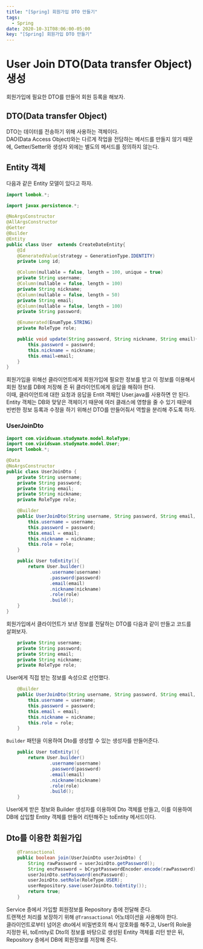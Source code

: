 ```yaml
---
title: "[Spring] 회원가입 DTO 만들기"
tags:
  - Spring
date: 2020-10-31T08:06:00-05:00
key: "[Spring] 회원가입 DTO 만들기"
---
```


# User Join DTO(Data transfer Object) 생성

회원가입에 필요한 DTO를 만들어 회원 등록을 해보자.<br>

<!--more-->

## DTO(Data transfer Object)

DTO는 데이터를 전송하기 위해 사용하는 객체이다.<br>
DAO(Data Access Object)와는 다르게 작업을 전담하는 메서드를 만들지 않기 때문에, Getter/Setter와 생성자 외에는 별도의 메서드를 정의하지 않는다.<br>


## Entity 객체

다음과 같은 Entity 모델이 있다고 하자.<br>

```java
import lombok.*;

import javax.persistence.*;

@NoArgsConstructor
@AllArgsConstructor
@Getter
@Builder
@Entity
public class User  extends CreateDateEntity{
    @Id
    @GeneratedValue(strategy = GenerationType.IDENTITY)
    private Long id;

    @Column(nullable = false, length = 100, unique = true)
    private String username;
    @Column(nullable = false, length = 100)
    private String nickname;
    @Column(nullable = false, length = 50)
    private String email;
    @Column(nullable = false, length = 100)
    private String password;

    @Enumerated(EnumType.STRING)
    private RoleType role;

    public void update(String password, String nickname, String email){
        this.password = password;
        this.nickname = nickname;
        this.email=email;
    }
}
```

회원가입을 위해선 클라이언트에게 회원가입에 필요한 정보를 받고 이 정보를 이용해서 회원 정보를 DB에 저장해 준 뒤 클라이언트에게 응답을 해줘야 한다.<br>
이때, 클라이언트에 대한 요청과 응답을 Entit 객체인 User.java를 사용하면 안 된다.<br>
Entity 객체는 DB와 맞닿은 객체이기 때문에 여러 클래스에 영향을 줄 수 있기 때문에 빈번한 정보 등록과 수정을 하기 위해선 DTO를 만들어줘서 역할을 분리해 주도록 하자.<br>

### UserJoinDto

```java
import com.vividswan.studymate.model.RoleType;
import com.vividswan.studymate.model.User;
import lombok.*;

@Data
@NoArgsConstructor
public class UserJoinDto {
    private String username;
    private String password;
    private String email;
    private String nickname;
    private RoleType role;

    @Builder
    public UserJoinDto(String username, String password, String email, String nickname, RoleType role){
        this.username = username;
        this.password = password;
        this.email = email;
        this.nickname = nickname;
        this.role = role;
    }

    public User toEntity(){
        return User.builder()
                .username(username)
                .password(password)
                .email(email)
                .nickname(nickname)
                .role(role)
                .build();
    }
}
```

회원가입에서 클라이언트가 보낸 정보를 전달하는 DTO를 다음과 같이 만들고 코드를 살펴보자.<br>

```java
    private String username;
    private String password;
    private String email;
    private String nickname;
    private RoleType role;
```
User에게 직접 받는 정보를 속성으로 선언했다.<br>

```java
    @Builder
    public UserJoinDto(String username, String password, String email, String nickname, RoleType role){
        this.username = username;
        this.password = password;
        this.email = email;
        this.nickname = nickname;
        this.role = role;
    }
```
`Builder` 패턴을 이용하여 Dto를 생성할 수 있는 생성자를 만들어준다.<br>

```java
    public User toEntity(){
        return User.builder()
                .username(username)
                .password(password)
                .email(email)
                .nickname(nickname)
                .role(role)
                .build();
    }
```
User에게 받은 정보와 Builder 생성자를 이용하여 Dto 객체를 만들고, 이를 이용하여 DB에 삽입할 Entity 객체를 만들어 리턴해주는 toEntity 메서드이다.<br>

## Dto를 이용한 회원가입

```java
    @Transactional
    public boolean join(UserJoinDto userJoinDto) {
        String rawPassword = userJoinDto.getPassword();
        String encPassword = bCryptPasswordEncoder.encode(rawPassword);
        userJoinDto.setPassword(encPassword);
        userJoinDto.setRole(RoleType.USER);
        userRepository.save(userJoinDto.toEntity());
        return true;
    }
```

Service 층에서 가입할 회원정보를 Repository 층에 전달해 준다.<br>
트랜잭션 처리를 보장하기 위해 `@Transactional` 어노테이션을 사용해야 한다.<br>
클라이언트로부터 넘어온 dto에서 비밀번호의 해시 암호화를 해주고, User의 Role을 지정한 뒤, toEntity로 Dto의 정보를 바탕으로 생성된 Entity 객체를 리턴 받은 뒤, Repository 층에서 DB에 회원정보를 저장해 준다.<br>